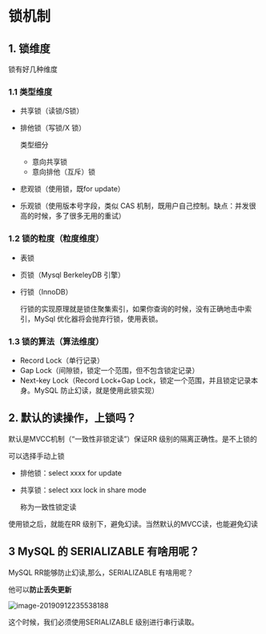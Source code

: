 # 锁机制

## 1. 锁维度

锁有好几种维度

### 1.1 类型维度

- 共享锁（读锁/S锁）

- 排他锁（写锁/X 锁）

  类型细分

  - 意向共享锁
  - 意向排他（互斥）锁

- 悲观锁（使用锁，既for update）

- 乐观锁（使用版本号字段，类似 CAS 机制，既用户自己控制。缺点：并发很高的时候，多了很多无用的重试）

### 1.2 锁的粒度（粒度维度）

- 表锁

- 页锁（Mysql BerkeleyDB 引擎）

- 行锁（InnoDB）

  行锁的实现原理就是锁住聚集索引，如果你查询的时候，没有正确地击中索引，MySql 优化器将会抛弃行锁，使用表锁。

### 1.3 锁的算法（算法维度）

- Record Lock（单行记录）
- Gap Lock（间隙锁，锁定一个范围，但不包含锁定记录）
- Next-key Lock（Record Lock+Gap Lock，锁定一个范围，并且锁定记录本身。MySQL 防止幻读，就是使用此锁实现）

## 2. 默认的读操作，上锁吗？

默认是MVCC机制（“一致性非锁定读”）保证RR 级别的隔离正确性。是不上锁的

可以选择手动上锁

- 排他锁：select xxxx for update

- 共享锁：select xxx lock in share mode

  称为一致性锁定读

使用锁之后，就能在RR 级别下，避免幻读。当然默认的MVCC读，也能避免幻读

## 3 MySQL 的 SERIALIZABLE 有啥用呢？

MySQL RR能够防止幻读,那么，SERIALIZABLE 有啥用呢？

他可以**防止丢失更新**

![image-20190912235538188](https://zszblog.oss-cn-beijing.aliyuncs.com/zszblog/blogimage-master/img/image-20190912235538188.png)

这个时候，我们必须使用SERIALIZABLE 级别进行串行读取。
